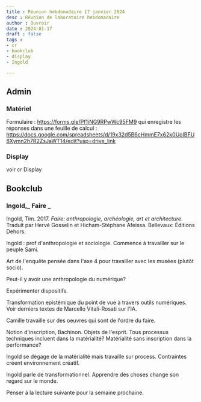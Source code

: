 ```yaml
---
title : Réunion hébdomadaire 17 janvier 2024
desc : Réunion de laboratoire hebdomadaire
author : Ouvroir
date : 2024-01-17
draft : false
tags :
- cr
- bookclub
- display
- Ingold

---
```


## Admin

### Matériel 
Formulaire : https://forms.gle/Pf1iNG9RPwWc95FM9 
qui enregistre les réponses dans une feuille de calcul : https://docs.google.com/spreadsheets/d/19x32d5B6cHmmE7x62k0UoIBFU8Xymn2h7R2ZsJaWT14/edit?usp=drive_link

### Display 
voir cr Display

## Bookclub 

### Ingold,_ Faire _

Ingold, Tim. 2017. *Faire: anthropologie, archéologie, art et architecture*. Traduit par Hervé Gosselin et Hicham-Stéphane Afeissa. Bellevaux: Éditions Dehors.

Ingold : prof d'anthropologie et sociologie. 
Commence à travailler sur le peuple Sami.

Art de l'enquête pensée dans l'axe 4 pour travailler avec les musées (plutôt socio). 

Peut-il y avoir une anthropologie du numérique? 

Expérimenter dispositifs. 

Transformation epistémique du point de vue à travers outils numériques. Voir derniers textes de Marcello Vitali-Rosati sur l'IA. 

Camille travaille sur des oeuvres qui sont de l'ordre du faire. 

Notion d’inscription, Bachinon. Objets de l'esprit. Tous processus techniques incluent dans la matérialité? Matérialité sans inscription dans la performance? 

Ingold se dégage de la matérialité mais travaille sur process. Contraintes créent environnement créatif. 

Ingold parle de transformationnel. Apprendre des choses change son regard sur le monde. 

Penser à la lecture suivante pour la semaine prochaine. 